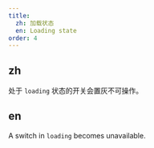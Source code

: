 ```yaml
---
title:
  zh: 加载状态
  en: Loading state
order: 4
---
```


## zh

处于 `loading` 状态的开关会置灰不可操作。

## en

A switch in `loading` becomes unavailable.
